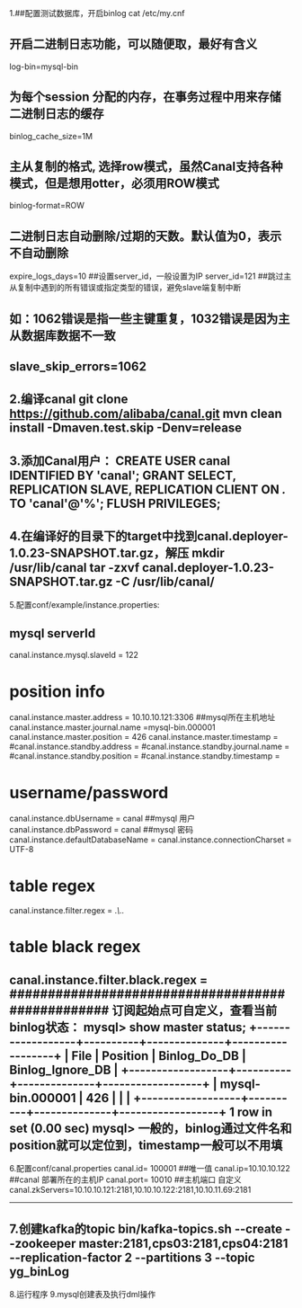 1.##配置测试数据库，开启binlog
cat  /etc/my.cnf　

## 开启二进制日志功能，可以随便取，最好有含义
log-bin=mysql-bin
## 为每个session 分配的内存，在事务过程中用来存储二进制日志的缓存
binlog_cache_size=1M
## 主从复制的格式, 选择row模式，虽然Canal支持各种模式，但是想用otter，必须用ROW模式
binlog-format=ROW
## 二进制日志自动删除/过期的天数。默认值为0，表示不自动删除
expire_logs_days=10
##设置server_id，一般设置为IP
server_id=121
##跳过主从复制中遇到的所有错误或指定类型的错误，避免slave端复制中断
## 如：1062错误是指一些主键重复，1032错误是因为主从数据库数据不一致
slave_skip_errors=1062
--------------------------------------------------------------------
2.编译canal
git clone https://github.com/alibaba/canal.git
mvn clean install -Dmaven.test.skip -Denv=release
--------------------------------------------------------------------
3.添加Canal用户：
CREATE USER canal IDENTIFIED BY 'canal';
GRANT SELECT, REPLICATION SLAVE, REPLICATION CLIENT ON *.* TO 'canal'@'%';
FLUSH PRIVILEGES;
---------------------------------------------------------------------------
4.在编译好的目录下的target中找到canal.deployer-1.0.23-SNAPSHOT.tar.gz，解压
mkdir /usr/lib/canal
tar -zxvf canal.deployer-1.0.23-SNAPSHOT.tar.gz  -C /usr/lib/canal/
---------------------------------------------------------------------------
5.配置conf/example/instance.properties:
## mysql serverId
canal.instance.mysql.slaveId = 122
# position info
canal.instance.master.address = 10.10.10.121:3306    ##mysql所在主机地址
canal.instance.master.journal.name =mysql-bin.000001
canal.instance.master.position = 426
canal.instance.master.timestamp =
#canal.instance.standby.address =
#canal.instance.standby.journal.name =
#canal.instance.standby.position =
#canal.instance.standby.timestamp =
# username/password
canal.instance.dbUsername = canal     ##mysql 用户
canal.instance.dbPassword = canal     ##mysql 密码
canal.instance.defaultDatabaseName =
canal.instance.connectionCharset = UTF-8
# table regex
canal.instance.filter.regex = .*\\..*
# table black regex
canal.instance.filter.black.regex =
#################################################
订阅起始点可自定义，查看当前binlog状态：
mysql> show master status;
+------------------+----------+--------------+------------------+
| File             | Position | Binlog_Do_DB | Binlog_Ignore_DB |
+------------------+----------+--------------+------------------+
| mysql-bin.000001 |      426 |              |                  |
+------------------+----------+--------------+------------------+
1 row in set (0.00 sec)
mysql>
一般的，binlog通过文件名和position就可以定位到，timestamp一般可以不用填
-----------------------------------------------------------------------
6.配置conf/canal.properties
canal.id= 100001       ##唯一值
canal.ip=10.10.10.122  ##canal 部署所在的主机IP
canal.port= 10010      ##主机端口 自定义
canal.zkServers=10.10.10.121:2181,10.10.10.122:2181,10.10.11.69:2181

-----------------------------------------------------------------------
7.创建kafka的topic
bin/kafka-topics.sh --create --zookeeper master:2181,cps03:2181,cps04:2181 --replication-factor 2 --partitions 3 --topic  yg_binLog
------------------------------------------------------------------------
8.运行程序
9.mysql创建表及执行dml操作